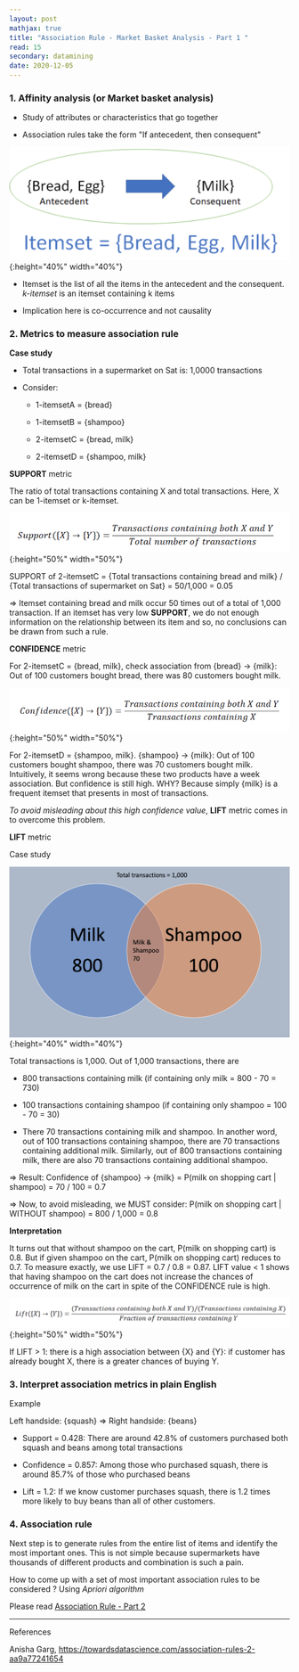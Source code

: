 ```yaml
---
layout: post
mathjax: true
title: "Association Rule - Market Basket Analysis - Part 1 "
read: 15
secondary: datamining
date: 2020-12-05
---
```

### 1. Affinity analysis (or Market basket analysis)

- Study of attributes or characteristics that go together
  
- Association rules take the form "If antecedent, then consequent"

![](/sources/association-rule1.png){:height="40%" width="40%"}

- Itemset is the list of all the items in the antecedent and the consequent. *k-itemset* is an itemset containing k items

- Implication here is co-occurrence and not causality

### 2. Metrics to measure association rule

**Case study**

- Total transactions in a supermarket on Sat is: 1,0000 transactions

- Consider: 
  
  -  1-itemsetA = {bread}
  
  -  1-itemsetB = {shampoo}
  
  - 2-itemsetC = {bread, milk}

  - 2-itemsetD = {shampoo, milk}

**SUPPORT** metric

The ratio of total transactions containing X and total transactions. Here, X can be 1-itemset or k-itemset.  

![](/sources/association-rule2.png){:height="50%" width="50%"}

SUPPORT of 2-itemsetC = {Total transactions containing bread and milk} / {Total transactions of supermarket on Sat} = 50/1,000 = 0.05

=> Itemset containing bread and milk occur 50 times out of a total of 1,000 transaction. If an itemset has very low **SUPPORT**, we do not enough information on the relationship between its item and so, no conclusions can be drawn from such a rule.

**CONFIDENCE** metric

For 2-itemsetC = {bread, milk}, check association from {bread} -> {milk}: Out of 100 customers bought bread, there was 80 customers bought milk. 

![](/sources/association-rule3.png){:height="50%" width="50%"}

For 2-itemsetD = {shampoo, milk}. {shampoo} -> {milk}: Out of 100 customers bought shampoo, there was 70 customers bought milk. Intuitively, it seems wrong because these two products have a week association. But confidence is still high. WHY? Because simply {milk} is a frequent itemset that presents in most of transactions.

*To avoid misleading about this high confidence value*, **LIFT** metric comes in to overcome this problem. 

**LIFT** metric

Case study

![](/sources/association-rule4.png){:height="40%" width="40%"}

Total transactions is 1,000. Out of 1,000 transactions, there are

  - 800 transactions containing milk (if containing only milk = 800 - 70 = 730)
  
  -  100 transactions containing shampoo (if containing only shampoo = 100 - 70 = 30)
  
  - There 70 transactions containing milk and shampoo. In another word, out of 100 transactions containing shampoo, there are 70 transactions containing additional milk. Similarly, out of 800 transactions containing milk, there are also 70 transactions containing additional shampoo.

=> Result: Confidence of {shampoo} -> {milk} = P(milk on shopping cart | shampoo) = 70 / 100 = 0.7

=> Now, to avoid misleading, we MUST consider: P(milk on shopping cart | WITHOUT shampoo) = 800 / 1,000 = 0.8

**Interpretation**

It turns out that without shampoo on the cart, P(milk on shopping cart) is 0.8. But if given shampoo on the cart, P(milk on shopping cart) reduces to 0.7. To measure exactly, we use LIFT = 0.7 / 0.8 = 0.87. LIFT value < 1 shows that having shampoo on the cart does not increase the chances of occurrence of milk on the cart in spite of the CONFIDENCE rule is high. 

![](/sources/association-rule5.png){:height="50%" width="50%"}

If LIFT > 1: there is a high association between {X} and {Y}: if customer has already bought X, there is a greater chances of buying Y.

### 3. Interpret association metrics in plain English

Example

Left handside: {squash} => Right handside: {beans}

- Support = 0.428: There are around 42.8% of customers purchased both squash and beans among total transactions

- Confidence = 0.857: Among those who purchased squash, there is around 85.7% of those who purchased beans

- Lift = 1.2: If we know customer purchases squash, there is 1.2 times more likely to buy beans than all of other customers.

### 4. Association rule

Next step is to generate rules from the entire list of items and identify the most important ones. This is not simple because supermarkets have thousands of different products and combination is such a pain.

How to come up with a set of most important association rules to be considered ? Using *Apriori algorithm*

Please read [Association Rule - Part 2](https://lytranp.github.io/notes/Association-Rule-2)

--------------------------
References

Anisha Garg, https://towardsdatascience.com/association-rules-2-aa9a77241654




